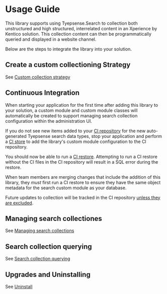 # Usage Guide

This library supports using Tyepsense.Search to collection both unstructured and high structured, interrelated content in an Xperience by Kentico solution. This collection content can then be programmatically queried and displayed in a website channel.

Below are the steps to integrate the library into your solution.

## Create a custom collectioning Strategy

See [Custom collection strategy](Custom-collection-strategy.md)

## Continuous Integration

When starting your application for the first time after adding this library to your solution, a custom module and custom module classes will automatically be created
to support managing search collection configuration within the administration UI.

If you do not see new items added to your [CI repository](https://docs.xperience.io/x/FAKQC) for the new auto-generated Tyepsense search data types, stop your application and perform a [CI store](https://docs.xperience.io/xp/developers-and-admins/ci-cd/continuous-integration#ContinuousIntegration-Storeobjectdatatotherepository) to add the library's custom module configuration to the CI repository.

You should now be able to run a [CI restore](https://docs.xperience.io/xp/developers-and-admins/ci-cd/continuous-integration#ContinuousIntegration-Restorerepositoryfilestothedatabase).
Attempting to run a CI restore without the CI files in the CI repository will result in a SQL error during the restore.

When team members are merging changes that include the addition of this library, they _must_ first run a CI restore to ensure they have the same object metadata for the search custom module as your database.

Future updates to collection will be tracked in the CI repository [unless they are excluded](https://docs.xperience.io/x/ygAcCQ).

## Managing search collectiones

See [Managing search collections](Managing-collectiones.md)

## Search collection querying

See [Search collection querying](Search-collection-querying.md)

## Upgrades and Uninstalling

See [Uninstall](Uninstall.md)
